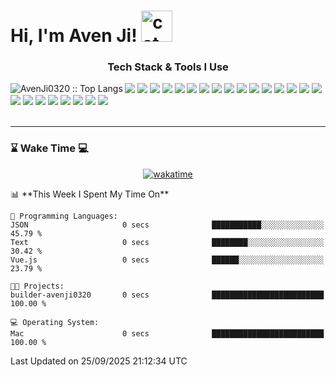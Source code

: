 <h1> Hi, I'm Aven Ji! <img src="https://media.giphy.com/media/mGcNjsfWAjY5AEZNw6/giphy.gif" width="50" alt="cat"></h1>

<h3 align="center">Tech Stack & Tools I Use</h3>

<div>
  <img align="left" src="https://github-readme-stats.vercel.app/api/top-langs/?username=AvenJi0320&langs_count=10&theme=tokyonight&layout=compact" alt="AvenJi0320 :: Top Langs" />
  
  <div>
   <!-- 语言 / 编译 -->
   <img src="https://img.shields.io/badge/-JavaScript-F7DF1E?style=for-the-badge&logo=javascript&logoColor=white"/>
   <img src="https://img.shields.io/badge/-TypeScript-3178C6?style=for-the-badge&logo=typescript&logoColor=white"/>
   
   <!-- 前端框架 / 构建工具 -->
   <img src="https://img.shields.io/badge/-ESLint-4B32C3?style=for-the-badge&logo=ESLint&logoColor=white"/>
   <img src="https://img.shields.io/badge/-HTML5-E34F26?style=for-the-badge&logo=HTML5&logoColor=white"/>
   <img src="https://img.shields.io/badge/-CSS3-1572B6?style=for-the-badge&logo=CSS3&logoColor=white"/>
   <img src="https://img.shields.io/badge/-Next.js-000000?style=for-the-badge&logo=next.js&logoColor=white"/>
   <img src="https://img.shields.io/badge/-React-61DAFB?style=for-the-badge&logo=react&logoColor=white"/>
   <img src="https://img.shields.io/badge/-TailwindCSS-06B6D4?style=for-the-badge&logo=tailwindcss&logoColor=white"/>
   <img src="https://img.shields.io/badge/-WebPack-1C78C0?style=for-the-badge&logo=WebPack&logoColor=white"/>
   <img src="https://img.shields.io/badge/-Zustand-000000?style=for-the-badge&logo=zustand&logoColor=white"/>
   
   <!-- 样式 / 格式化工具 -->
   <img src="https://img.shields.io/badge/-Prettier-F7B93E?style=for-the-badge&logo=prettier&logoColor=white"/>
   
   <!-- 包管理 / 依赖工具 -->
   <img src="https://img.shields.io/badge/-Bun-000000?style=for-the-badge&logo=bun&logoColor=white"/>
   <img src="https://img.shields.io/badge/-Monorepo-4B0082?style=for-the-badge&logo=nx&logoColor=white"/>
   <img src="https://img.shields.io/badge/-NPM-CB3837?style=for-the-badge&logo=NPM&logoColor=white"/>
   <img src="https://img.shields.io/badge/-PNPM-F69220?style=for-the-badge&logo=pnpm&logoColor=white"/>
   
   <!-- 开发工具 / 编辑器 -->
   <img src="https://img.shields.io/badge/-Cursor-5D3FD3?style=for-the-badge&logo=cursor&logoColor=white"/>
   <img src="https://img.shields.io/badge/-Visual%20Studio%20Code-23A9F2?style=for-the-badge&logo=Visual%20Studio%20Code&logoColor=white"/>
   <img src="https://img.shields.io/badge/-WebStorm-000000?style=for-the-badge&logo=webstorm&logoColor=white"/>
   
   <!-- 平台 / 系统 / 版本控制 -->
   <img src="https://img.shields.io/badge/-Git-F44D27?style=for-the-badge&logo=Git&logoColor=white"/>
   <img src="https://img.shields.io/badge/-Github-181717?style=for-the-badge&logo=GitHub&logoColor=white"/>
   <img src="https://img.shields.io/badge/-macOS-000000?style=for-the-badge&logo=apple&logoColor=white"/>
   
   <!-- 设计 / 文档 / 协作 -->
   <img src="https://img.shields.io/badge/-MySQL-F29111?style=for-the-badge&logo=MySQL&logoColor=white"/>
   <img src="https://img.shields.io/badge/-Notion-000000?style=for-the-badge&logo=Notion&logoColor=white"/>
   <img src="https://img.shields.io/badge/-Sketch-FA6400?style=for-the-badge&logo=Sketch&logoColor=white"/>
  </div>
</div>

<br/>
<hr/>

<h3>⌛ Wake Time 💻</h3>
<p align="center">
  <a href="https://wakatime.com/@044d69d0-1253-4f60-96b6-5d19a0f9dde5">
    <img src="https://wakatime.com/badge/user/044d69d0-1253-4f60-96b6-5d19a0f9dde5.svg" alt="wakatime"/>
  </a>
</p>
<!--START_SECTION:waka-->
📊 **This Week I Spent My Time On** 

```text
💬 Programming Languages: 
JSON                     0 secs              ███████████░░░░░░░░░░░░░░   45.79 % 
Text                     0 secs              ████████░░░░░░░░░░░░░░░░░   30.42 % 
Vue.js                   0 secs              ██████░░░░░░░░░░░░░░░░░░░   23.79 % 

🐱‍💻 Projects: 
builder-avenji0320       0 secs              █████████████████████████   100.00 % 

💻 Operating System: 
Mac                      0 secs              █████████████████████████   100.00 % 
```


 Last Updated on 25/09/2025 21:12:34 UTC
<!--END_SECTION:waka-->

